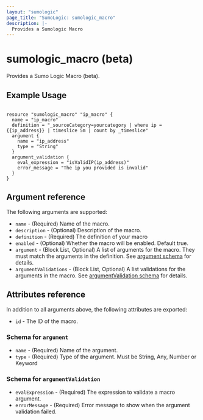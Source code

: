 ```yaml
---
layout: "sumologic"
page_title: "SumoLogic: sumologic_macro"
description: |-
  Provides a Sumologic Macro
---
```


# sumologic_macro (beta)
Provides a Sumo Logic Macro (beta).

## Example Usage
```hcl

resource "sumologic_macro" "ip_macro" {
  name = "ip_macro"
  definition = "_sourceCategory=yourcategory | where ip = {{ip_address}} | timeslice 5m | count by _timeslice"
  argument {
    name = "ip_address"
    type = "String"
  }
  argument_validation {
    eval_expression = "isValidIP(ip_address)"
    error_message = "The ip you provided is invalid"
  }
}
```

## Argument reference

The following arguments are supported:

- `name` - (Required) Name of the macro.
- `description` - (Optional) Description of the macro.
- `definition` - (Required) The definition of your macro
- `enabled` - (Optional) Whether the macro will be enabled. Default true.
- `argument` - (Block List, Optional) A list of arguments for the macro. They must match the arguments in the definition. See [argument schema](#schema-for-argument) for details.
- `argumentValidations` - (Block List, Optional) A list validations for the arguments in the macro. See [argumentValidation schema](#schema-for-argumentvalidation)
for details.

## Attributes reference
In addition to all arguments above, the following attributes are exported:

- `id` - The ID of the macro.

### Schema for `argument`
- `name` - (Required) Name of the argument.
- `type` - (Required) Type of the argument. Must be String, Any, Number or Keyword

### Schema for `argumentValidation`
- `evalExpression` - (Required) The expression to validate a macro argument.
- `errorMessage` - (Required) Error message to show when the argument validation failed.